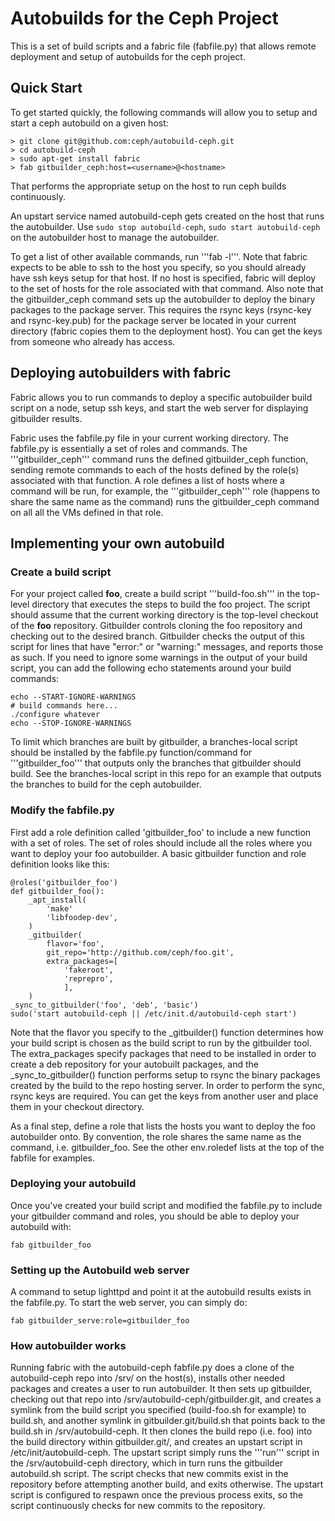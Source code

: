# Autobuilds for the Ceph Project

This is a set of build scripts and a fabric file (fabfile.py)
that allows remote deployment and setup of autobuilds for the
ceph project.

## Quick Start

To get started quickly, the following commands will allow you to setup
and start a ceph autobuild on a given host:

	> git clone git@github.com:ceph/autobuild-ceph.git
	> cd autobuild-ceph
	> sudo apt-get install fabric
	> fab gitbuilder_ceph:host=<username>@<hostname>

That performs the appropriate setup on the host to run ceph builds
continuously.

An upstart service named autobuild-ceph gets created on the host that runs
the autobuilder. Use ``sudo stop autobuild-ceph``, ``sudo start
autobuild-ceph`` on the autobuilder host to manage the autobuilder.

To get a list of other available commands, run '''fab -l'''.  Note
that fabric expects to be able to ssh to the host you specify, so you 
should already have ssh keys setup for that host.  If
no host is specified, fabric will deploy to the set of hosts for the role associated with
that command.  Also note that the gitbuilder\_ceph command sets up the
autobuilder to deploy the binary packages to the package server.  This
requires the rsync keys (rsync-key and rsync-key.pub) for the package
server be located in your current directory (fabric copies them to the deployment
host).  You can get the keys from someone who already has access.

## Deploying autobuilders with fabric

Fabric allows you to run commands to deploy a specific autobuilder
build script on a node, setup ssh keys, and start the web server
for displaying gitbuilder results.

Fabric uses the fabfile.py file in your current working directory.
The fabfile.py is essentially a set of roles and commands.  The
'''gitbuilder\_ceph''' command runs the defined gitbuilder\_ceph
function, sending remote commands to each of the hosts defined by
the role(s) associated with that function.
A role defines a list of hosts where a command will be run, for example,
the '''gitbuilder\_ceph''' role (happens to share the same name as the
command) runs the gitbuilder\_ceph command on all all the VMs defined
in that role.

## Implementing your own autobuild

### Create a build script

For your project called __foo__, create a build script '''build-foo.sh'''
in the top-level directory that executes the steps to build the foo project.
The script should assume that the current working directory is the top-level
checkout of the __foo__ repository.  Gitbuilder controls cloning the foo repository
and checking out to the desired branch.  Gitbuilder checks the output of this
script for lines that have "error:" or "warning:" messages, and reports those
as such.  If you need to ignore some warnings in the output of your build script,
you can add the following echo statements around your build commands:

	echo --START-IGNORE-WARNINGS
	# build commands here...
	./configure whatever
	echo --STOP-IGNORE-WARNINGS

To limit which branches are built by gitbuilder, a branches-local script should
be installed by the fabfile.py function/command for '''gitbuilder\_foo''' that outputs
only the branches that gitbuilder should build.  See the branches-local script
in this repo for an example that outputs the branches to build for the ceph autobuilder.

### Modify the fabfile.py

First add a role definition called 'gitbuilder\_foo' to include a new function with a set of roles.
The set of roles should include all the roles where you want to deploy your foo autobuilder.  A
basic gitbuilder function and role definition looks like this:

	@roles('gitbuilder_foo')
	def gitbuilder_foo():
		_apt_install(
			'make'
			'libfoodep-dev',
		)
		_gitbuilder(
			flavor='foo',
			git_repo='http://github.com/ceph/foo.git',
			extra_packages=[
				'fakeroot',
				'reprepro',
				],
		)
	_sync_to_gitbuilder('foo', 'deb', 'basic')
	sudo('start autobuild-ceph || /etc/init.d/autobuild-ceph start')

Note that the flavor you specify to the \_gitbuilder() function determines how your build script
is chosen as the build script to run by the gitbuilder tool.  The extra\_packages specify packages
that need to be installed in order to create a deb repository for your autobuilt packages, and
the \_sync\_to\_gitbuilder() function performs setup to rsync the binary packages created by the build
to the repo hosting server.  In order to perform the sync, rsync keys are required.  You can get the
keys from another user and place them in your checkout directory.

As a final step, define a role that lists the hosts you want to deploy the foo autobuilder onto.  By
convention, the role shares the same name as the command, i.e. gitbuilder\_foo.  See the other env.roledef
lists at the top of the fabfile for examples.

### Deploying your autobuild

Once you've created your build script and modified the fabfile.py to include your gitbuilder command
and roles, you should be able to deploy your autobuild with:

	fab gitbuilder_foo

### Setting up the Autobuild web server

A command to setup lighttpd and point it at the autobuild results exists in the fabfile.py.  To start the web
server, you can simply do:

	fab gitbuilder_serve:role=gitbuilder_foo

### How autobuilder works

Running fabric with the autobuild-ceph fabfile.py does a clone of the autobuild-ceph repo into /srv/ on the host(s), installs
other needed packages and creates a user to run autobuilder.  It then sets up gitbuilder, checking out that
repo into /srv/autobuild-ceph/gitbuilder.git, and
creates a symlink from the build script you specified (build-foo.sh for example) to build.sh, and another symlink
in gitbuilder.git/build.sh that points back to the build.sh in /srv/autobuild-ceph.  It then clones the build repo (i.e. foo) into
the build directory within gitbuilder.git/, and creates an upstart script in /etc/init/autobuild-ceph.  The upstart script
simply runs the '''run''' script in the /srv/autobuild-ceph directory, which in turn runs the gitbuilder autobuild.sh script.
The script checks that new commits exist in the repository before attempting another build, and exits otherwise.  The upstart
script is configured to respawn once the previous process exits, so the script continuously checks for new commits to the repository.

